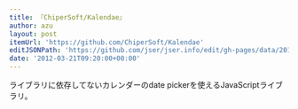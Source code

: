 ```yaml
---
title: 『ChiperSoft/Kalendae』
author: azu
layout: post
itemUrl: 'https://github.com/ChiperSoft/Kalendae'
editJSONPath: 'https://github.com/jser/jser.info/edit/gh-pages/data/2012/03/index.json'
date: '2012-03-21T09:20:00+00:00'
---
```

ライブラリに依存してないカレンダーのdate pickerを使えるJavaScriptライブラリ。
